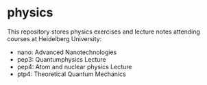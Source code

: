 # physics

This repository stores physics exercises and lecture notes attending courses at Heidelberg University: 

- nano: Advanced Nanotechnologies
- pep3: Quantumphysics Lecture
- pep4: Atom and nuclear physics Lecture
- ptp4: Theoretical Quantum Mechanics
